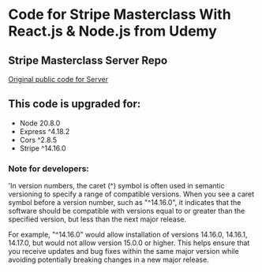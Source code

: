 # Code for Stripe Masterclass With React.js & Node.js from Udemy
## Stripe Masterclass Server Repo
[Original public code for Server](https://github.com/cagarweyne/stripe-masterclass-server/)

## This code is upgraded for:
- Node 20.8.0
- Express ^4.18.2
- Cors ^2.8.5
- Stripe ^14.16.0

### Note for developers:
'In version numbers,
 the caret (^) symbol is often used in semantic versioning to specify a range of compatible versions.
 When you see a caret symbol before a version number, such as "^14.16.0",
 it indicates that the software should be compatible with versions equal to or greater than the specified version,
 but less than the next major release.  
 
For example, "^14.16.0" would allow installation of versions 14.16.0, 14.16.1, 14.17.0,
but would not allow version 15.0.0 or higher.
This helps ensure that you receive updates and bug fixes within the same major version while avoiding potentially breaking changes in a new major release.
